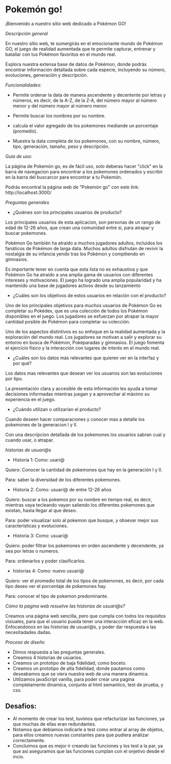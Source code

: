 # Pokemón go! 


¡Bienvenido a nuestro sitio web dedicado a Pokémon GO!
 
*Descripción general*

En nuestro sitio web, te sumergirás en el emocionante mundo de Pokémon GO, el juego de realidad aumentada que te permite capturar, entrenar y batallar con tus Pokémon favoritos en el mundo real.

Explora nuestra extensa base de datos de Pokémon, donde podrás encontrar información detallada sobre cada especie, incluyendo su número, evoluciones, generación y descripción.


*Funcionalidades:*

- Permite ordenar la data de manera ascendente y decentente por letras y números, es decir, de la A-Z, de la Z-A, del número mayor al número menor y del número mayor al número menor. 

- Permite buscar los nombres por su nombre. 

- calcula el valor agregado de los pokemones mediande un porcentaje (promedio).

- Muestra la data completa de los pokemones, con su nombre, número, tipo, generación, tamaño, peso y descripción. 


*Guia de uso:*

La página de Pokemón go, es de fácil uso, solo deberas hacer "click" en la barra de navegacion para encontrar a los pokemones ordenados y escribir en la barra del buscarcor para encontrar a tu Pokemón.

Podrás encontral la página web de  "Pokemón go" con este link: http://localhost:3000/ 

*Preguntas generales*

- ¿Quiénes son los principales usuarios de producto?

Los principales usuarios de esta aplicacion, son personas de un rango de edad de  12-26 años, que crean una comunidad entre si, para atrapar y buscar pokemones.

Pokémon Go también ha atraído a muchos jugadores adultos, incluidos los fanáticos de Pokémon de larga data. Muchos adultos disfrutan de revivir la nostalgia de su infancia yendo tras los Pokémon y compitiendo en gimnasios.

Es importante tener en cuenta que esta lista no es exhaustiva y que Pokémon Go ha atraído a una amplia gama de usuarios con diferentes intereses y motivaciones. El juego ha logrado una amplia popularidad y ha mantenido una base de jugadores activos desde su lanzamiento



- ¿Cuáles son los objetivos de estos usuarios en relación con el producto?

Uno de los principales objetivos para muchos usuarios de Pokémon Go es completar su Pokédex, que es una colección de todos los Pokémon disponibles en el juego. Los jugadores se esfuerzan por atrapar la mayor cantidad posible de Pokémon para completar su colección.

Uno de los aspectos distintivos es su enfoque en la realidad aumentada y la exploración del mundo real. Los jugadores se motivan a salir y explorar su entorno en busca de Pokémon, Poképaradas y gimnasios. El juego fomenta el ejercicio físico y la interacción con lugares de interés en el mundo real.



- ¿Cuáles son los datos más relevantes que quieren ver en la interfaz y por qué?

Los datos mas relevantes que desean ver los usuarios son las evoluciones por tipo.

La presentación clara y accesible de esta información les ayuda a tomar decisiones informadas mientras juegan y a aprovechar al máximo su experiencia en el juego.



- ¿Cuándo utilizan o utilizarían el producto?

Cuando deseen hacer comparaciones y conocer mas a detalle los pokemones de la generacion I y II.

Con una descripcion detallada de los pokemones los usuarios sabran cual y cuando usar, o atrapar.

*historias de usuari@s*

- Historia 1:
Como: usari@

Quiero:  Conocer la cantidad de pokemones que hay en la  generación I y II.

Para: saber la diversidad de los diferentes pokemones.

- Historia 2:
Como: usuari@ de entre 12-26 años

Quiero: buscar a los pokemos por su nombre en tiempo real, es decir, mientras vaya tecleando vayan saliendo los diferentes pokemones que existan, hasta llegar al que deseo.

Para: poder visualizar solo al pokemon que busque, y obsevar mejor sus caracteristicas y evoluciones.

- Historia 3: 
Como: usuari@

Quiero: poder filtrar los pokemones en orden ascendente y decendente, ya sea por letras o numeros.

Para: ordenarlos y poder clasificarlos.

- historias 4: 
Como: nuevo usuari@

Quiero: ver el promedio total de los tipos de pokemones, es decir, por cada tipo deseo ver el porcentaje de pokemones hay.

Para: conocer el tipo de pokemon predominante.

*Cómo la página web resuelve las historias de usuari@s?*

Creamos una página web sencilla, pero que cumpla con todos los requisitos visiuales, para que el usuario pueda tener una interacción eficaz en la web. Enfocandonos en las historias de usuari@s, y poder dar respuesta a las necesitadades dadas. 

 *Proceso de diseño*
 - Dimos respuesta a las preguntas generales.
 - Creamos 4 historias de usuarios.
 - Creamos un prototipo de baja fidelidad, como boceto. 
 - Creamos un prototipo de alta fidelidad, donde pautamos como deseabamos que se viera nuestra web de una manera dinamica.
 - Utilizamos javaScript vanilla, para poder crear una pagina completamente dinamica, conjunto al html semantico, test de prueba, y css. 

Desafios:
- 
 - Al momento de crear los test, tuvimos que refacturizar las funciones, ya que muchas de ellas eran redundantes. 
 - Notamos que debiamos indicarle a test como entrar al array de objetos, para ellos creamos nuevas constantes para que pudiera analizar correctamente. 
 - Concluimos que es mejor ir creando las funciones y los test a la par, ya que asi aseguramos que las funciones cumplan con el onjetivo desde el incio. 